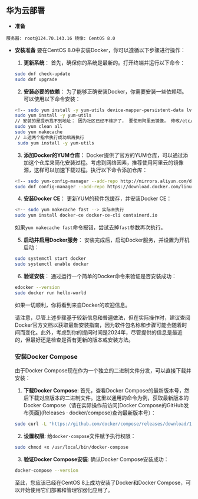 ## 华为云部署

- **准备**

`服务器: root@124.70.143.16
    镜像: CentOS 8.0
`

- **安装准备**
    要在CentOS 8.0中安装Docker，你可以遵循以下步骤进行操作：

    1. **更新系统**：
    首先，确保你的系统是最新的。打开终端并运行以下命令：
    ```bash
    sudo dnf check-update
    sudo dnf upgrade
    ```

    2. **安装必要的依赖**：
    为了能够正确安装Docker，你需要安装一些依赖项。可以使用以下命令安装：
    ```bash
    <!-- sudo yum install -y yum-utils device-mapper-persistent-data lvm2 -->
    sudo yum install -y yum-utils
    // 安装的是提示找不到地址： 因为社区已经不维护了， 要使用阿里云镜像， 修改/etc/yum.repos.d 下的文件，切换到阿里云镜像， 然后
    sudo yum clean all
    sudo yum makecache
    // 上述两个指令执行成功后再执行
     sudo yum install -y yum-utils
    ```

    3. **添加Docker的YUM仓库**：
    Docker提供了官方的YUM仓库，可以通过添加这个仓库来简化安装过程。考虑到网络因素，推荐使用阿里云的镜像源，这样可以加速下载过程。执行以下命令添加仓库：
    ```bash
    <!-- sudo yum-config-manager --add-repo http://mirrors.aliyun.com/docker-ce/linux/centos/docker-ce.repo -->
    sudo dnf config-manager --add-repo https://download.docker.com/linux/centos/docker-ce.repo
    ```

    4. **安装Docker CE**：
    更新YUM的软件包缓存，并安装Docker CE：
    ```bash
    <!-- sudo yum makecache fast --> 实际未执行
    sudo yum install docker-ce docker-ce-cli containerd.io
    ```

    如果`yum makecache fast`命令报错，尝试去掉`fast`参数再次执行。

    5. **启动并启用Docker服务**：
    安装完成后，启动Docker服务，并设置为开机启动：
    ```bash
    sudo systemctl start docker
    sudo systemctl enable docker
    ```

    6. **验证安装**：
    通过运行一个简单的Docker命令来验证是否安装成功：
    ```bash
    edocker --version
    sudo docker run hello-world
    ```
    如果一切顺利，你将看到来自Docker的欢迎信息。

    请注意，尽管上述步骤基于较新信息和普遍做法，但在实际操作时，建议查阅Docker官方文档以获取最新安装指南，因为软件包名称和步骤可能会随着时间而变化。此外，考虑到你的提问时间是2024年，尽管提供的信息是最近的，但最好还是检查是否有更新的版本或安装方法。

    ### 安装Docker Compose

    由于Docker Compose现在作为一个独立的二进制文件分发，可以直接下载并安装：

    1. **下载Docker Compose**:
    首先，查看Docker Compose的最新版本号，然后下载对应版本的二进制文件。这里以通用的命令为例，获取最新版本的Docker Compose（请在实际操作前访问[Docker Compose的GitHub发布页面](Releases · docker/compose)查询最新版本号）：
    ```bash
    sudo curl -L "https://github.com/docker/compose/releases/download/1.29.2/docker-compose-$(uname -s)-$(uname -m)" -o /usr/local/bin/docker-compose
    ```

    2. **设置权限**:
    给`docker-compose`文件赋予执行权限：
    ```bash
    sudo chmod +x /usr/local/bin/docker-compose
    ```

    3. **验证Docker Compose安装**:
    确认Docker Compose安装成功：
    ```bash
    docker-compose --version
    ```

    至此，您应该已经在CentOS 8上成功安装了Docker和Docker Compose，可以开始使用它们部署和管理容器化应用了。

    

